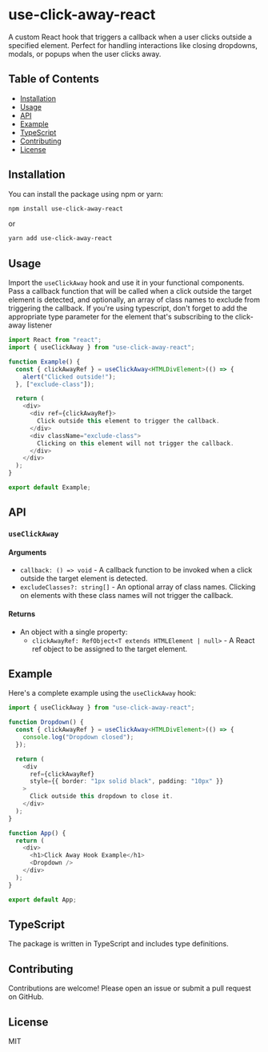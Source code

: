 # use-click-away-react

A custom React hook that triggers a callback when a user clicks outside a specified element. Perfect for handling interactions like closing dropdowns, modals, or popups when the user clicks away.

## Table of Contents

- [Installation](#installation)
- [Usage](#usage)
- [API](#api)
- [Example](#example)
- [TypeScript](#typescript)
- [Contributing](#contributing)
- [License](#license)

## Installation

You can install the package using npm or yarn:

```bash
npm install use-click-away-react
```

or

```bash
yarn add use-click-away-react
```

## Usage

Import the `useClickAway` hook and use it in your functional components. Pass a callback function that will be called when a click outside the target element is detected, and optionally, an array of class names to exclude from triggering the callback. If you're using typescript, don't forget to add the appropriate type parameter for the element that's subscribing to the click-away listener

```typescript
import React from "react";
import { useClickAway } from "use-click-away-react";

function Example() {
  const { clickAwayRef } = useClickAway<HTMLDivElement>(() => {
    alert("Clicked outside!");
  }, ["exclude-class"]);

  return (
    <div>
      <div ref={clickAwayRef}>
        Click outside this element to trigger the callback.
      </div>
      <div className="exclude-class">
        Clicking on this element will not trigger the callback.
      </div>
    </div>
  );
}

export default Example;
```

## API

### `useClickAway`

#### Arguments

- `callback: () => void` - A callback function to be invoked when a click outside the target element is detected.
- `excludeClasses?: string[]` - An optional array of class names. Clicking on elements with these class names will not trigger the callback.

#### Returns

- An object with a single property:
  - `clickAwayRef: RefObject<T extends HTMLElement | null>` - A React ref object to be assigned to the target element.

## Example

Here's a complete example using the `useClickAway` hook:

```typescript
import { useClickAway } from "use-click-away-react";

function Dropdown() {
  const { clickAwayRef } = useClickAway<HTMLDivElement>(() => {
    console.log("Dropdown closed");
  });

  return (
    <div
      ref={clickAwayRef}
      style={{ border: "1px solid black", padding: "10px" }}
    >
      Click outside this dropdown to close it.
    </div>
  );
}

function App() {
  return (
    <div>
      <h1>Click Away Hook Example</h1>
      <Dropdown />
    </div>
  );
}

export default App;
```

## TypeScript

The package is written in TypeScript and includes type definitions.

## Contributing

Contributions are welcome! Please open an issue or submit a pull request on GitHub.

## License

MIT

